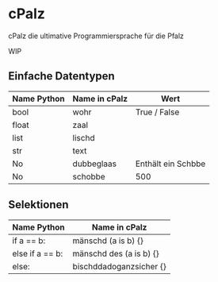 # cPalz

cPalz die ultimative Programmiersprache für die Pfalz

WIP

## Einfache Datentypen
|Name Python |Name in cPalz| Wert|
|--------|--------|--------|
|  bool  |    wohr    | True / False |
|  float  |    zaal    |  |
|  list  |    lischd    |  |
|  str  |    text    |  |
|  No  |    dubbeglaas    | Enthält ein Schbbe |
|  No  |    schobbe    | 500 |

## Selektionen
|Name Python |Name in cPalz|
|--------|--------|
|  if a == b:  |    mänschd (a is b) {}    |
|  else if a == b:  |    mänschd des (a is b) {}    |
|  else:  |    bischddadoganzsicher {}    |
